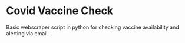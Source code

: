 # Covid Vaccine Check 
Basic webscraper script in python for checking vaccine availability and alerting via email.
